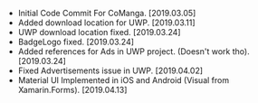 - Initial Code Commit For CoManga. [2019.03.05]
- Added download location for UWP. [2019.03.11]
- UWP download location fixed. [2019.03.24]
- BadgeLogo fixed. [2019.03.24]
- Added references for Ads in UWP project. (Doesn't work tho). [2019.03.24]
- Fixed Advertisements issue in UWP. [2019.04.02]
- Material UI Implemented in iOS and Android (Visual from Xamarin.Forms). [2019.04.13]